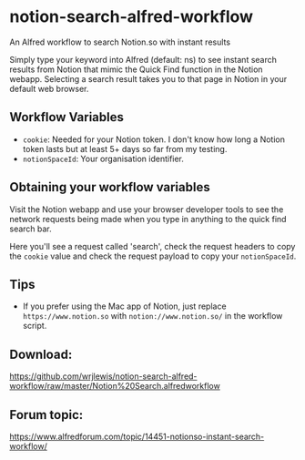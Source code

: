 # notion-search-alfred-workflow
An Alfred workflow to search Notion.so with instant results

Simply type your keyword into Alfred (default: ns) to see instant search results from Notion that mimic the Quick Find function in the Notion webapp. Selecting a search result takes you to that page in Notion in your default web browser.

## Workflow Variables

- `cookie`: Needed for your Notion token. I don't know how long a Notion token lasts but at least 5+ days so far from my testing.
- `notionSpaceId`: Your organisation identifier. 

## Obtaining your workflow variables

Visit the Notion webapp and use your browser developer tools to see the network requests being made when you type in anything to the quick find search bar.

Here you'll see a request called 'search', check the request headers to copy the `cookie` value and check the request payload to copy your `notionSpaceId`.

## Tips

- If you prefer using the Mac app of Notion, just replace `https://www.notion.so` with `notion://www.notion.so/` in the workflow script.

## Download:
https://github.com/wrjlewis/notion-search-alfred-workflow/raw/master/Notion%20Search.alfredworkflow

## Forum topic:
https://www.alfredforum.com/topic/14451-notionso-instant-search-workflow/
